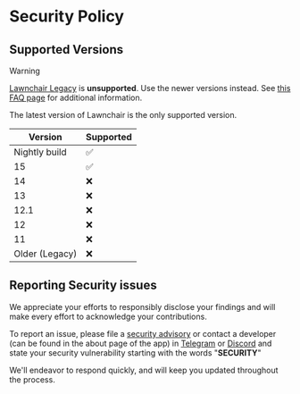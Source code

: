 # Security Policy

## Supported Versions

> [!WARNING]
> [Lawnchair Legacy](https://play.google.com/store/apps/details?id=ch.deletescape.lawnchair.plah) is **unsupported**. Use the newer versions instead.
> See [this FAQ page](https://lawnchair.app/faq/#what-happened-to-lawnchair-legacy) for additional information.

The latest version of Lawnchair is the only supported version.

| Version        | Supported          |
| -------------- | ------------------ |
| Nightly build  | :white_check_mark: |
| 15             | :white_check_mark: |
| 14             | :x:                |
| 13             | :x:                |
| 12.1           | :x:                |
| 12             | :x:                |
| 11             | :x:                |
| Older (Legacy) | :x:                |

## Reporting Security issues

We appreciate your efforts to responsibly disclose your findings and will make every effort to
acknowledge your contributions.

To report an issue, please file a [security advisory](https://github.com/LawnchairLauncher/lawnchair/security/advisories/new)
or contact a developer (can be found in the about page of the app) in [Telegram](https://t.me/lccommunity) or [Discord](https://discord.com/invite/3x8qNWxgGZ) and
state your security vulnerability starting with the words "**SECURITY**"

We'll endeavor to respond quickly, and will keep you updated throughout the process.
